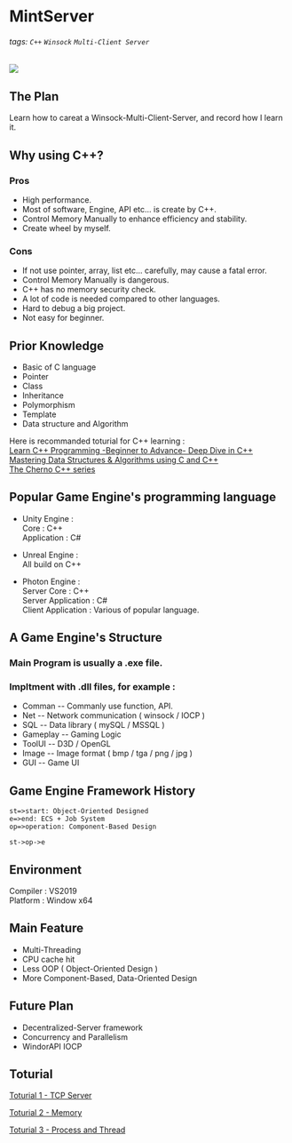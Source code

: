 # MintServer
###### tags: `C++` `Winsock` `Multi-Client Server`  
![](https://img.shields.io/github/license/orenccl/Winsock-Multi-Client-Server)  

## The Plan  
Learn how to careat a Winsock-Multi-Client-Server, and record how I learn it.  

## Why using C++?  
### Pros  
* High performance.  
* Most of software, Engine, API etc... is create by C++.  
* Control Memory Manually to enhance efficiency and stability.  
* Create wheel by myself.  

### Cons  
* If not use pointer, array, list etc... carefully, may cause a fatal error.  
* Control Memory Manually is dangerous.  
* C++ has no memory security check.  
* A lot of code is needed compared to other languages.  
* Hard to debug a big project.  
* Not easy for beginner.  

## Prior Knowledge
* Basic of C language  
* Pointer  
* Class  
* Inheritance  
* Polymorphism  
* Template  
* Data structure and Algorithm  

Here is recommanded toturial for C++ learning :  
[Learn C++ Programming -Beginner to Advance- Deep Dive in C++](https://www.udemy.com/share/101WveBUUSeVpXRHo=/)  
[Mastering Data Structures & Algorithms using C and C++](https://www.udemy.com/share/101WoeBUUSeVpXRHo=/)  
[The Cherno C++ series](https://www.youtube.com/watch?v=18c3MTX0PK0&list=PLlrATfBNZ98dudnM48yfGUldqGD0S4FFb)  

## Popular Game Engine's programming language  
* Unity Engine :   
  Core : C++  
  Application : C#  
  
* Unreal Engine :  
  All build on C++  
  
* Photon Engine :  
  Server Core : C++  
  Server Application : C#  
  Client Application : Various of popular language.  

## A Game Engine's Structure  
### Main Program is usually a .exe file.  
### Impltment with .dll files, for example :  
* Comman -- Commanly use function, API.  
* Net -- Network communication ( winsock / IOCP )  
* SQL -- Data library ( mySQL / MSSQL )  
* Gameplay -- Gaming Logic  
* ToolUI -- D3D / OpenGL  
* Image -- Image format ( bmp / tga / png / jpg )  
* GUI -- Game UI  

## Game Engine Framework History
```flow
st=>start: Object-Oriented Designed
e=>end: ECS + Job System
op=>operation: Component-Based Design

st->op->e
```

## Environment  
Compiler : VS2019  
Platform : Window x64  

## Main Feature  
* Multi-Threading  
* CPU cache hit  
* Less OOP ( Object-Oriented Design )  
* More Component-Based, Data-Oriented Design  

## Future Plan  
* Decentralized-Server framework  
* Concurrency and Parallelism  
* WindorAPI IOCP  

## Toturial
[Toturial 1 - TCP Server](https://hackmd.io/@Jun/Hy_oLrHsr)  

[Toturial 2 - Memory](https://hackmd.io/@Jun/HJnPquHsS)  

[Toturial 3 - Process and Thread](https://hackmd.io/@Jun/rJndT3LoS)
